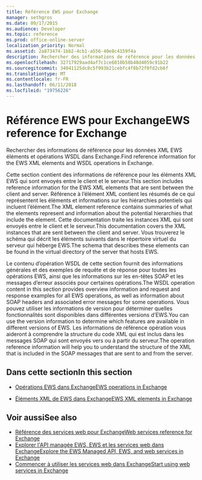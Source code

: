 ```yaml
---
title: Référence EWS pour Exchange
manager: sethgros
ms.date: 09/17/2015
ms.audience: Developer
ms.topic: reference
ms.prod: office-online-server
localization_priority: Normal
ms.assetid: 2a873474-1bb2-4cb1-a556-40e8c4159f4a
description: Rechercher des informations de référence pour les données XML EWS éléments et opérations WSDL dans Exchange.
ms.openlocfilehash: 32717929aad4af7c1ce6010b58b48d4059c91b22
ms.sourcegitcommit: 34041125dc8c5f993b21cebfc4f8b72f0fd2cb6f
ms.translationtype: MT
ms.contentlocale: fr-FR
ms.lasthandoff: 06/11/2018
ms.locfileid: "19756226"
---
```

# <a name="ews-reference-for-exchange"></a><span data-ttu-id="1cbd7-103">Référence EWS pour Exchange</span><span class="sxs-lookup"><span data-stu-id="1cbd7-103">EWS reference for Exchange</span></span>

<span data-ttu-id="1cbd7-104">Rechercher des informations de référence pour les données XML EWS éléments et opérations WSDL dans Exchange.</span><span class="sxs-lookup"><span data-stu-id="1cbd7-104">Find reference information for the EWS XML elements and WSDL operations in Exchange.</span></span>
  
<span data-ttu-id="1cbd7-105">Cette section contient des informations de référence pour les éléments XML EWS qui sont envoyés entre le client et le serveur.</span><span class="sxs-lookup"><span data-stu-id="1cbd7-105">This section includes reference information for the EWS XML elements that are sent between the client and server.</span></span> <span data-ttu-id="1cbd7-106">Référence à l’élément XML contient les résumés de ce qui représentent les éléments et informations sur les hiérarchies potentiels qui incluent l’élément.</span><span class="sxs-lookup"><span data-stu-id="1cbd7-106">The XML element reference contains summaries of what the elements represent and information about the potential hierarchies that include the element.</span></span> <span data-ttu-id="1cbd7-107">Cette documentation traite les instances XML qui sont envoyés entre le client et le serveur.</span><span class="sxs-lookup"><span data-stu-id="1cbd7-107">This documentation covers the XML instances that are sent between the client and server.</span></span> <span data-ttu-id="1cbd7-108">Vous trouverez le schéma qui décrit les éléments suivants dans le répertoire virtuel du serveur qui héberge EWS.</span><span class="sxs-lookup"><span data-stu-id="1cbd7-108">The schema that describes these elements can be found in the virtual directory of the server that hosts EWS.</span></span> 
  
<span data-ttu-id="1cbd7-109">Le contenu d’opération WSDL de cette section fournit des informations générales et des exemples de requête et de réponse pour toutes les opérations EWS, ainsi que les informations sur les en-têtes SOAP et les messages d’erreur associés pour certaines opérations.</span><span class="sxs-lookup"><span data-stu-id="1cbd7-109">The WSDL operation content in this section provides overview information and request and response examples for all EWS operations, as well as information about SOAP headers and associated error messages for some operations.</span></span> <span data-ttu-id="1cbd7-110">Vous pouvez utiliser les informations de version pour déterminer quelles fonctionnalités sont disponibles dans différentes versions d’EWS.</span><span class="sxs-lookup"><span data-stu-id="1cbd7-110">You can use the version information to determine which features are available in different versions of EWS.</span></span> <span data-ttu-id="1cbd7-111">Les informations de référence opération vous aideront à comprendre la structure du code XML qui est inclus dans les messages SOAP qui sont envoyés vers ou à partir du serveur.</span><span class="sxs-lookup"><span data-stu-id="1cbd7-111">The operation reference information will help you to understand the structure of the XML that is included in the SOAP messages that are sent to and from the server.</span></span> 
  
## <a name="in-this-section"></a><span data-ttu-id="1cbd7-112">Dans cette section</span><span class="sxs-lookup"><span data-stu-id="1cbd7-112">In this section</span></span>
<span data-ttu-id="1cbd7-113"><a name="bk_InThisSection"> </a></span><span class="sxs-lookup"><span data-stu-id="1cbd7-113"></span></span>

- [<span data-ttu-id="1cbd7-114">Opérations EWS dans Exchange</span><span class="sxs-lookup"><span data-stu-id="1cbd7-114">EWS operations in Exchange</span></span>](ews-operations-in-exchange.md)
    
- [<span data-ttu-id="1cbd7-115">Éléments XML de EWS dans Exchange</span><span class="sxs-lookup"><span data-stu-id="1cbd7-115">EWS XML elements in Exchange</span></span>](ews-xml-elements-in-exchange.md)
    
## <a name="see-also"></a><span data-ttu-id="1cbd7-116">Voir aussi</span><span class="sxs-lookup"><span data-stu-id="1cbd7-116">See also</span></span>

- [<span data-ttu-id="1cbd7-117">Référence des services web pour Exchange</span><span class="sxs-lookup"><span data-stu-id="1cbd7-117">Web services reference for Exchange</span></span>](web-services-reference-for-exchange.md)
- [<span data-ttu-id="1cbd7-118">Explorer l'API managée EWS, EWS et les services web dans Exchange</span><span class="sxs-lookup"><span data-stu-id="1cbd7-118">Explore the EWS Managed API, EWS, and web services in Exchange</span></span>](../exchange-web-services/explore-the-ews-managed-api-ews-and-web-services-in-exchange.md)
- [<span data-ttu-id="1cbd7-119">Commencer à utiliser les services web dans Exchange</span><span class="sxs-lookup"><span data-stu-id="1cbd7-119">Start using web services in Exchange</span></span>](../exchange-web-services/start-using-web-services-in-exchange.md)
    

